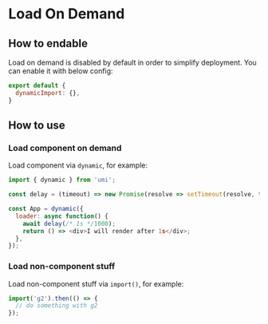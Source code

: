 # Load On Demand


## How to endable

Load on demand is disabled by default in order to simplify deployment. You can enable it with below config:

```js
export default {
  dynamicImport: {},
}
```

## How to use

### Load component on demand

Load component via `dynamic`, for example:

```js
import { dynamic } from 'umi';

const delay = (timeout) => new Promise(resolve => setTimeout(resolve, timeout));

const App = dynamic({
  loader: async function() {
    await delay(/* 1s */1000);
    return () => <div>I will render after 1s</div>;
  },
});
```

### Load non-component stuff

Load non-component stuff via `import()`, for example:

```js
import('g2').then(() => {
  // do something with g2
});
```
